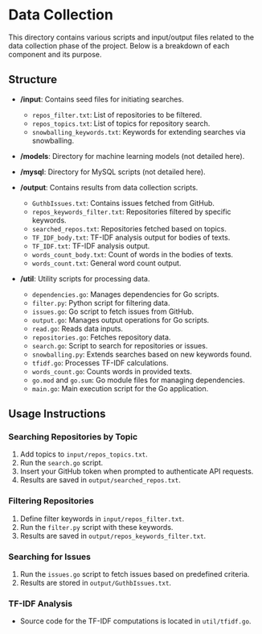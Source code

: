 # Data Collection

This directory contains various scripts and input/output files related to the data collection phase of the project. Below is a breakdown of each component and its purpose.

## Structure

- **/input**: Contains seed files for initiating searches.
  - `repos_filter.txt`: List of repositories to be filtered.
  - `repos_topics.txt`: List of topics for repository search.
  - `snowballing_keywords.txt`: Keywords for extending searches via snowballing.

- **/models**: Directory for machine learning models (not detailed here).

- **/mysql**: Directory for MySQL scripts (not detailed here).

- **/output**: Contains results from data collection scripts.
  - `GuthbIssues.txt`: Contains issues fetched from GitHub.
  - `repos_keywords_filter.txt`: Repositories filtered by specific keywords.
  - `searched_repos.txt`: Repositories fetched based on topics.
  - `TF_IDF_body.txt`: TF-IDF analysis output for bodies of texts.
  - `TF_IDF.txt`: TF-IDF analysis output.
  - `words_count_body.txt`: Count of words in the bodies of texts.
  - `words_count.txt`: General word count output.

- **/util**: Utility scripts for processing data.
  - `dependencies.go`: Manages dependencies for Go scripts.
  - `filter.py`: Python script for filtering data.
  - `issues.go`: Go script to fetch issues from GitHub.
  - `output.go`: Manages output operations for Go scripts.
  - `read.go`: Reads data inputs.
  - `repositories.go`: Fetches repository data.
  - `search.go`: Script to search for repositories or issues.
  - `snowballing.py`: Extends searches based on new keywords found.
  - `tfidf.go`: Processes TF-IDF calculations.
  - `words_count.go`: Counts words in provided texts.
  - `go.mod` and `go.sum`: Go module files for managing dependencies.
  - `main.go`: Main execution script for the Go application.

## Usage Instructions

### Searching Repositories by Topic

1. Add topics to `input/repos_topics.txt`.
2. Run the `search.go` script.
3. Insert your GitHub token when prompted to authenticate API requests.
4. Results are saved in `output/searched_repos.txt`.

### Filtering Repositories

1. Define filter keywords in `input/repos_filter.txt`.
2. Run the `filter.py` script with these keywords.
3. Results are saved in `output/repos_keywords_filter.txt`.

### Searching for Issues

1. Run the `issues.go` script to fetch issues based on predefined criteria.
2. Results are stored in `output/GuthbIssues.txt`.

### TF-IDF Analysis

- Source code for the TF-IDF computations is located in `util/tfidf.go`.
